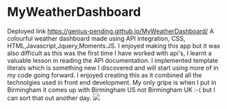 # MyWeatherDashboard 
Deployed link https://genius-pending.github.io/MyWeatherDashboard/ A colourful weather dashboard made using API integration, CSS, HTML,Javascript,Jquery,Moments.JS.
I enjoyed making this app but it was also difficult as this was the first time I have worked with api's, I learnt a valuable lesson in reading the API documentation.
I implemented template literals which is something new I discovered and will start using more of in my code going forward.
I enjoyed creating this as it combined all the technolgies used in front end development.
My only gripe is when I put in Birmingham it comes up with Birmingham US not Birmingham UK :-( but I can sort that out another day.
![](https://github.com/genius-pending/WeatherDashboard/blob/main/screenshot.png)
